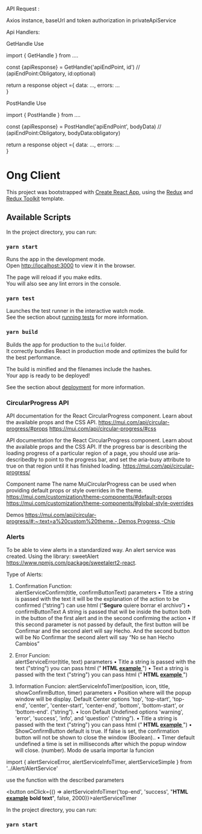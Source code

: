 API Request :

Axios instance, baseUrl and token authorization in privateApiService

Api Handlers:

GetHandle
Use

import { GetHandle } from ....

const {apiResponse} = GetHandle('apiEndPoint, id') // (apiEndPoint:Obligatory, id:optional)

return a response object ={
data: ...,
errors: ...  
}

PostHandle
Use

import { PostHandle } from ....

const {apiResponse} = PostHandle('apiEndPoint', bodyData) // (apiEndPoint:Obligatory, bodyData:obligatory)

return a response object ={
data: ...,
errors: ...  
}

# Ong Client

This project was bootstrapped with [Create React App](https://github.com/facebook/create-react-app), using the [Redux](https://redux.js.org/) and [Redux Toolkit](https://redux-toolkit.js.org/) template.

## Available Scripts

In the project directory, you can run:

### `yarn start`

Runs the app in the development mode.<br />
Open [http://localhost:3000](http://localhost:3000) to view it in the browser.

The page will reload if you make edits.<br />
You will also see any lint errors in the console.

### `yarn test`

Launches the test runner in the interactive watch mode.<br />
See the section about [running tests](https://facebook.github.io/create-react-app/docs/running-tests) for more information.

### `yarn build`

Builds the app for production to the `build` folder.<br />
It correctly bundles React in production mode and optimizes the build for the best performance.

The build is minified and the filenames include the hashes.<br />
Your app is ready to be deployed!

See the section about [deployment](https://facebook.github.io/create-react-app/docs/deployment) for more information.

### CircularProgress API
API documentation for the React CircularProgress component. Learn about the available props and the CSS API.
https://mui.com/api/circular-progress/#props
https://mui.com/api/circular-progress/#css

API documentation for the React CircularProgress component. Learn about the available props and the CSS API.
If the progress bar is describing the loading progress of a particular region of a page, you should use aria-describedby to point to the progress bar, and set the aria-busy attribute to true on that region until it has finished loading.
https://mui.com/api/circular-progress/

Component name
The name MuiCircularProgress can be used when providing default props or style overrides in the theme. https://mui.com/customization/theme-components/#default-props https://mui.com/customization/theme-components/#global-style-overrides

Demos
https://mui.com/api/circular-progress/#:~:text=a%20custom%20theme.-,Demos,Progress,-Chip

### Alerts

To be able to view alerts in a standardized way.
An alert service was created.
Using the library: sweetAlert https://www.npmjs.com/package/sweetalert2-react.

Type of Alerts:

1. Confirmation
   Function:  
    alertServiceConfirm(title, confirmButtonText)
   parameters
   • Title a string is passed with the text it will be the explanation of the action to be confirmed (“string”) can use html (“<strong>Seguro</strong> quiere borrar el archivo”)
   • confirmButtonText A string is passed that will be inside the button both in the button of the first alert and in the second confirming the action
   • If this second parameter is not passed by default, the first button will be Confirmar and the second alert will say Hecho. And the second button will be No Confirmar the second alert will say “No se han Hecho Cambios”

2. Error
   Funcion:  
    alertServiceError(title, text)
   parameters
   • Title a string is passed with the text ("string") you can pass html ("<strong> HTML <u> example </u> </strong>")
   • Text a string is passed with the text ("string") you can pass html ("<strong> HTML <u> example </u> </strong>")

3. Information
   Funcion:
   alertServiceInfoTimer(position, icon, title, showConfirmButton, timer)
   parameters
   • Position where will the popup window will be display. Default Center
   options 'top', 'top-start', 'top-end', 'center', 'center-start', 'center-end', 'bottom', 'bottom-start', or 'bottom-end'. (“string”).
   • Icon Default Undefined options 'warning', 'error', 'success', 'info', and 'question' (“string”).
   • Title a string is passed with the text ("string") you can pass html ("<strong> HTML <u> example </u> </strong>")
   • ShowConfirmButton default is true.
   If false is set, the confirmation button will not be shown to close the window (Boolean)..
   • Timer default undefined a time is set in milliseconds after which the popup window will close. (number).
   Modo de usarla importar la funcion

import { alertServiceError, alertServiceInfoTimer, alertServiceSimple } from '../Alert/AlertService'

use the function with the described parameters

<button onClick={() => alertServiceInfoTimer('top-end', 'success', "<strong>HTML <u>example</u></strong> <b>bold text</b>", false, 2000)}>alertServiceTimer</button>

In the project directory, you can run:

### `yarn start`

